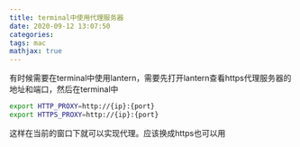 ```yaml
---
title: terminal中使用代理服务器
date: 2020-09-12 13:07:50
categories: 
tags: mac
mathjax: true
---
```

有时候需要在terminal中使用lantern，需要先打开lantern查看https代理服务器的地址和端口，然后在terminal中

```bash
export HTTP_PROXY=http://{ip}:{port}
export HTTPS_PROXY=http://{ip}:{port}
```

这样在当前的窗口下就可以实现代理。应该换成https也可以用